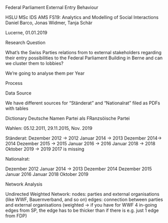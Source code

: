 Federal Parliament External Entry Behaviour

HSLU MSc IDS AMS FS19:  Analytics and Modelling of Social Interactions
Daniel Barco, Jonas Widmer, Tanja Schär

Lucerne, 01.01.2019



Research Question

What’s the Swiss Parties relations from to external stakeholders regarding their entry possibilities to the Federal Parliament Building in Berne and can we cluster them to lobbies? 

We’re going to analyse them per Year

Process

Data Source

We have different sources for “Ständerat” and “Nationalrat” filed as PDFs with tables 

Dictionary Deutsche Namen Partei als FRanzsöische Partei

Wahlen: 05.12.2011, 29.11.2015, Nov. 2019

Ständerat: 
Dezember 2012 → 2012
Januar 2014 → 2013 
Dezember 2014→ 2014
Dezember 2015 → 2015
Januar 2016 → 2016
Januar 2018 → 2018
Oktober 2019 → 2019 
2017 is missing

Nationalrat:

Dezember 2012
Januar 2014 → 2013
Dezember 2014
Dezember 2015
Januar 2016
Januar 2018
Oktober 2019

Network Analysis 

Undirected Weighted Network:
nodes: parties and external organisations (like WWF, Bauernverband, and so on)
edges: connection between parties and external organisations (weighted -> if you have for WWF 4 in-going edges from SP, the edge has to be thicker than if there is e.g. just 1 edge from FDP)
